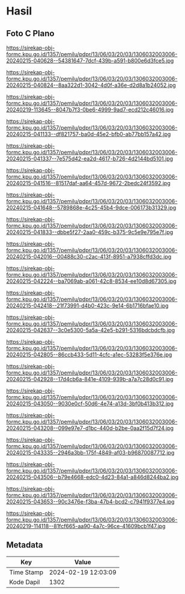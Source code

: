 # Hasil

## Foto C Plano

https://sirekap-obj-formc.kpu.go.id/1357/pemilu/pdpr/13/06/03/20/03/1306032003006-20240215-040628--54381647-7dcf-439b-a591-b800e6d3fce5.jpg

https://sirekap-obj-formc.kpu.go.id/1357/pemilu/pdpr/13/06/03/20/03/1306032003006-20240215-040824--8aa322d1-3042-4d0f-a36e-d2d8a1b24052.jpg

https://sirekap-obj-formc.kpu.go.id/1357/pemilu/pdpr/13/06/03/20/03/1306032003006-20240219-113645--8047b7f3-0be6-4999-9ad7-ecd212c46016.jpg

https://sirekap-obj-formc.kpu.go.id/1357/pemilu/pdpr/13/06/03/20/03/1306032003006-20240215-041133--df821757-ba0d-45e2-bfb0-ab77bb157a42.jpg

https://sirekap-obj-formc.kpu.go.id/1357/pemilu/pdpr/13/06/03/20/03/1306032003006-20240215-041337--7e575d42-ea2d-4617-b726-4d2144bd5101.jpg

https://sirekap-obj-formc.kpu.go.id/1357/pemilu/pdpr/13/06/03/20/03/1306032003006-20240215-041516--81517daf-aa64-457d-9672-2bedc24f3592.jpg

https://sirekap-obj-formc.kpu.go.id/1357/pemilu/pdpr/13/06/03/20/03/1306032003006-20240215-041648--5789868e-4c25-45b4-9dce-006173b31329.jpg

https://sirekap-obj-formc.kpu.go.id/1357/pemilu/pdpr/13/06/03/20/03/1306032003006-20240215-041833--dbbe5f27-2aa0-459c-b375-9c5e9e795e7f.jpg

https://sirekap-obj-formc.kpu.go.id/1357/pemilu/pdpr/13/06/03/20/03/1306032003006-20240215-042016--00488c30-c2ac-413f-8951-a7938cffd3dc.jpg

https://sirekap-obj-formc.kpu.go.id/1357/pemilu/pdpr/13/06/03/20/03/1306032003006-20240215-042224--ba7069ab-a061-42c8-8534-ee10d8d67305.jpg

https://sirekap-obj-formc.kpu.go.id/1357/pemilu/pdpr/13/06/03/20/03/1306032003006-20240215-042418--21f73991-d4b0-423c-9e14-6b1716bfae10.jpg

https://sirekap-obj-formc.kpu.go.id/1357/pemilu/pdpr/13/06/03/20/03/1306032003006-20240215-042637--3c0e5300-5a5a-42e5-b291-5316bdcbdcfb.jpg

https://sirekap-obj-formc.kpu.go.id/1357/pemilu/pdpr/13/06/03/20/03/1306032003006-20240215-042805--86ccb433-5d11-4cfc-a1ec-53283f5e376e.jpg

https://sirekap-obj-formc.kpu.go.id/1357/pemilu/pdpr/13/06/03/20/03/1306032003006-20240215-042928--17d4cb6a-841e-4109-939b-a7a7c28d0c91.jpg

https://sirekap-obj-formc.kpu.go.id/1357/pemilu/pdpr/13/06/03/20/03/1306032003006-20240215-043050--9030e0cf-50d6-4e74-a13d-3bf0b413b312.jpg

https://sirekap-obj-formc.kpu.go.id/1357/pemilu/pdpr/13/06/03/20/03/1306032003006-20240215-043208--099e97e7-d1bc-440d-b2be-0aa2f15d7f24.jpg

https://sirekap-obj-formc.kpu.go.id/1357/pemilu/pdpr/13/06/03/20/03/1306032003006-20240215-043335--2946a3bb-175f-4849-af03-b96870087712.jpg

https://sirekap-obj-formc.kpu.go.id/1357/pemilu/pdpr/13/06/03/20/03/1306032003006-20240215-043506--b79e4668-edc0-4d23-84a1-a846d8244ba2.jpg

https://sirekap-obj-formc.kpu.go.id/1357/pemilu/pdpr/13/06/03/20/03/1306032003006-20240215-043653--90c3476e-f3ba-47b4-bcd2-c7941f9377e4.jpg

https://sirekap-obj-formc.kpu.go.id/1357/pemilu/pdpr/13/06/03/20/03/1306032003006-20240219-114118--81fcf665-aa90-4a7c-96ce-41609bcb1f47.jpg


## Metadata

| Key        | Value               |
| ---------- | ------------------- |
| Time Stamp | 2024-02-19 12:03:09 |
| Kode Dapil | 1302                |



